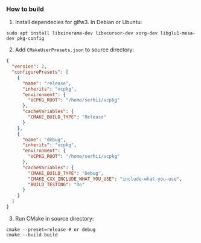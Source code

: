### How to build

1. Install dependecies for glfw3. In Debian or Ubuntu:

`sudo apt install libxinerama-dev libxcursor-dev xorg-dev libglu1-mesa-dev pkg-config`

2. Add `CMakeUserPresets.json` to source directory:

```json
{
  "version": 2,
  "configurePresets": [
    {
      "name": "release",
      "inherits": "vcpkg",
      "environment": {
        "VCPKG_ROOT": "/home/serhii/vcpkg"
      },
      "cacheVariables": {
        "CMAKE_BUILD_TYPE": "Release"
      }
    },
    {
      "name": "debug",
      "inherits": "vcpkg",
      "environment": {
        "VCPKG_ROOT": "/home/serhii/vcpkg"
      },
      "cacheVariables": {
        "CMAKE_BUILD_TYPE": "Debug",
        "CMAKE_CXX_INCLUDE_WHAT_YOU_USE": "include-what-you-use",
        "BUILD_TESTING": "On"
      }
    }
  ]
}
```

3. Run CMake in source directory:

```shell
cmake --preset=release # or debug
cmake --build build
```
